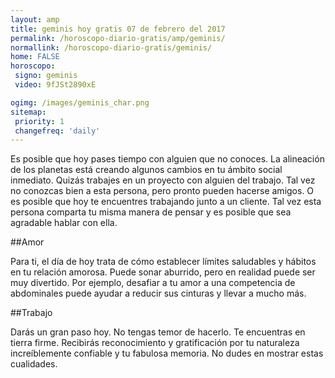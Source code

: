```yaml
---
layout: amp
title: geminis hoy gratis 07 de febrero del 2017 
permalink: /horoscopo-diario-gratis/amp/geminis/
normallink: /horoscopo-diario-gratis/geminis/
home: FALSE
horoscopo:
 signo: geminis
 video: 9fJSt2890xE

ogimg: /images/geminis_char.png
sitemap:
 priority: 1
 changefreq: 'daily'
---
```



Es posible que hoy pases tiempo con alguien que no conoces. La alineación de los planetas está creando algunos cambios en tu ámbito social inmediato. Quizás trabajes en un proyecto con alguien del trabajo. Tal vez no conozcas bien a esta persona, pero pronto pueden hacerse amigos. O es posible que hoy te encuentres trabajando junto a un cliente. Tal vez esta persona comparta tu misma manera de pensar y es posible que sea agradable hablar con ella.

##Amor

Para ti, el día de hoy trata de cómo establecer límites saludables y hábitos en tu relación amorosa. Puede sonar aburrido, pero en realidad puede ser muy divertido. Por ejemplo, desafiar a tu amor a una competencia de abdominales puede ayudar a reducir sus cinturas y llevar a mucho más.

##Trabajo

Darás un gran paso hoy. No tengas temor de hacerlo. Te encuentras en tierra firme. Recibirás reconocimiento y gratificación por tu naturaleza increíblemente confiable y tu fabulosa memoria. No dudes en mostrar estas cualidades.